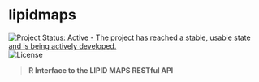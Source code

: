 # lipidmaps
[![Project Status: Active - The project has reached a stable, usable state and is being actively developed.](http://www.repostatus.org/badges/latest/active.svg)](http://www.repostatus.org/#active) ![License](https://img.shields.io/badge/license-GNU%20GPL%20v3.0-blue.svg "GNU GPL v3.0")
>__R Interface to the LIPID MAPS RESTful API__
